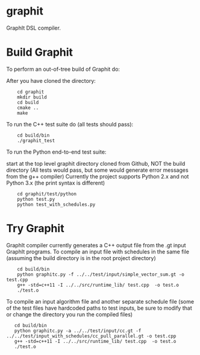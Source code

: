  # graphit
GraphIt DSL compiler.

Build Graphit
===========
To perform an out-of-tree build of Graphit do:

After you have cloned the directory:
```
    cd graphit
    mkdir build
    cd build
    cmake ..
    make
```

To run the C++ test suite do (all tests should pass):
```
    cd build/bin
    ./graphit_test
```

To run the Python end-to-end test suite:

start at the top level graphit directory cloned from Github, NOT the build directory
(All tests would pass, but some would generate error messages from the g++ compiler)
Currently the project supports Python 2.x and not Python 3.x (the print syntax is different)
```
    cd graphit/test/python
    python test.py
    python test_with_schedules.py
```
Try Graphit
===========
GraphIt compiler currently generates a C++ output file from the .gt input GraphIt programs. 
To compile an input file with schedules in the same file (assuming the build directory is in the root project directory)
```
    cd build/bin
    python graphitc.py -f ../../test/input/simple_vector_sum.gt -o test.cpp
    g++ -std=c++11 -I ../../src/runtime_lib/ test.cpp  -o test.o
    ./test.o
```
To compile an input algorithm file and another separate schedule file (some of the test files have hardcoded paths to test inputs, be sure to modify that or change the directory you run the compiled files)

```
   cd build/bin
   python graphitc.py -a ../../test/input/cc.gt -f ../../test/input_with_schedules/cc_pull_parallel.gt -o test.cpp
   g++ -std=c++11 -I ../../src/runtime_lib/ test.cpp  -o test.o
   ./test.o 
```